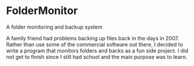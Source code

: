 FolderMonitor
=============

A folder monitoring and backup system

A family friend had problems backing up files back in the days in 2007.
Rather than use some of the commercial software out there, I decided to write a program that monitors folders and backs as a fun side project.
I did not get to finish since I still had school and the main purpose was to learn.
